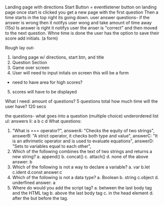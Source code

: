 Landing page with directions
Start Button = eventlistener button on landing page
once start is clicked you get a new page with the first question
Then a time starts in the top right its going down.
user answer questions-
if the answer is wrong then it notifys user wong and take amount of time away (15s)
Is answer is right it notifys user the anser is "correct" and then moved to the next question.
Whne time is done the user has the option to save their score
add initials. (a form)

Rough lay out-

1. landing page w/ directions, start btn, and title
2. Question Section
3. Game over screen
4. User will need to input initals on screen this will be a form

- need to have area for high scores?

5. scores will have to be displayed

What I need:
amount of questions?
5 questions total
how much time will the user have?
120 secs

the questions- what goes into a question (multiple choice)
underordered list
ul: answers
li:
a
b
c
d
What questions:

1. "What is === operator?",
   answerA: "Checks the equity of two strings",
   answerB: "A strict operator, it checks both type and value",
   answerC: "It is an athrimetic operator and is used to evaluate equations",
   answerD: "Sets to variables equal to each other",
2. Which of the following combines the text of two strings and returns a new string?
   a. append() b. concat() c. attach() d. none of the above
   answer: b
3. Which of the following is not a way to declare a variable?
   a. var b.let c.ident d.const
   answer:c
4. Which of the following is not a data type?
   a. Boolean b. string c.object d. underfined
   answer: a
5. Where do would you add the script tag?
   a. between the last body tag and the HTML tag b. above the last body tag c. in the head element d. after the </head> but before the <body> tag.
